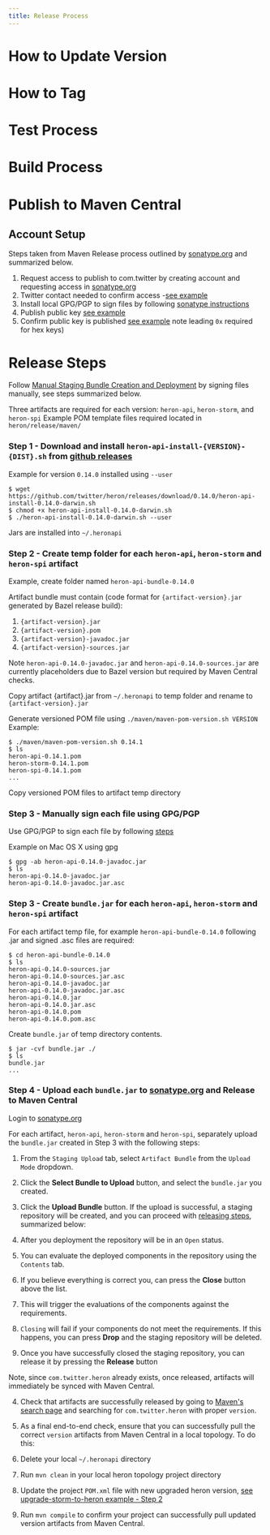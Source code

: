 ```yaml
---
title: Release Process
---
```

<!-- TODO -->
# How to Update Version

<!-- TODO -->
# How to Tag

<!-- TODO -->
# Test Process

<!-- TODO -->
# Build Process


# Publish to Maven Central

## Account Setup

Steps taken from Maven Release process outlined by [sonatype.org](http://central.sonatype.org/) and summarized below.

1. Request access to publish to com.twitter by creating account and requesting access in [sonatype.org](https://issues.sonatype.org)
2. Twitter contact needed to confirm access -[see example](https://issues.sonatype.org/browse/OSSRH-22297)
3. Install local GPG/PGP to sign files by following [sonatype instructions](http://central.sonatype.org/pages/requirements.html#sign-files-with-gpgpgp) 
4. Publish public key [see example](http://central.sonatype.org/pages/working-with-pgp-signatures.html#distributing-your-public-key)
5. Confirm public key is published [see example](http://pgp.mit.edu/) note leading `0x` required for hex keys)

# Release Steps

Follow [Manual Staging Bundle Creation and Deployment](http://central.sonatype.org/pages/manual-staging-bundle-creation-and-deployment.html) by signing files manually, see steps summarized below.

Three artifacts are required for each version: `heron-api`, `heron-storm`, and `heron-spi`
Example POM template files required located in `heron/release/maven/`

<!-- TODO refer to release "build process" instructions, not download  -->
<!-- TODO update for "heron-spi" artifact when available -->
### Step 1 - Download and install `heron-api-install-{VERSION}-{DIST}.sh` from [github releases](https://github.com/twitter/heron/releases)

Example for version `0.14.0` installed using `--user`
```
$ wget https://github.com/twitter/heron/releases/download/0.14.0/heron-api-install-0.14.0-darwin.sh
$ chmod +x heron-api-install-0.14.0-darwin.sh
$ ./heron-api-install-0.14.0-darwin.sh --user
```
Jars are installed into `~/.heronapi`

### Step 2 - Create temp folder for each `heron-api`, `heron-storm` and `heron-spi` artifact 

Example, create folder named `heron-api-bundle-0.14.0`

Artifact bundle must contain (code format for `{artifact-version}.jar` generated by Bazel release build):

1. `{artifact-version}.jar`
2. `{artifact-version}.pom`
3. `{artifact-version}-javadoc.jar`
4. `{artifact-version}-sources.jar`


Note `heron-api-0.14.0-javadoc.jar` and `heron-api-0.14.0-sources.jar` are currently placeholders due to Bazel version but required by Maven Central checks.  

Copy artifact {artifact}.jar from `~/.heronapi` to temp folder and rename to `{artifact-version}.jar`

Generate versioned POM file using `./maven/maven-pom-version.sh VERSION`
Example:

```
$ ./maven/maven-pom-version.sh 0.14.1
$ ls
heron-api-0.14.1.pom
heron-storm-0.14.1.pom
heron-spi-0.14.1.pom
...
```
Copy versioned POM files to artifact temp directory

### Step 3 - Manually sign each file using GPG/PGP 
Use GPG/PGP to sign each file by following [steps](http://central.sonatype.org/pages/requirements.html#sign-files-with-gpgpgp)

Example on Mac OS X using gpg 
```
$ gpg -ab heron-api-0.14.0-javadoc.jar
$ ls 
heron-api-0.14.0-javadoc.jar
heron-api-0.14.0-javadoc.jar.asc
```

### Step 3 - Create `bundle.jar` for each `heron-api`, `heron-storm` and `heron-spi` artifact

For each artifact temp file, for example `heron-api-bundle-0.14.0` following .jar and signed .asc files are required:
```
$ cd heron-api-bundle-0.14.0
$ ls 
heron-api-0.14.0-sources.jar  
heron-api-0.14.0-sources.jar.asc   
heron-api-0.14.0-javadoc.jar     
heron-api-0.14.0-javadoc.jar.asc 
heron-api-0.14.0.jar   
heron-api-0.14.0.jar.asc
heron-api-0.14.0.pom          
heron-api-0.14.0.pom.asc
```

Create `bundle.jar` of temp directory contents.
```
$ jar -cvf bundle.jar ./
$ ls 
bundle.jar
...
```

### Step 4 - Upload each `bundle.jar` to [sonatype.org](https://oss.sonatype.org/#welcome) and Release to Maven Central

Login to [sonatype.org](https://oss.sonatype.org/#welcome)

For each artifact, `heron-api`, `heron-storm` and `heron-spi`, separately upload the `bundle.jar` created in Step 3 with the following steps:

1. From the `Staging Upload` tab, select `Artifact Bundle` from the `Upload Mode` dropdown.

2. Click the **Select Bundle to Upload** button, and select the `bundle.jar` you created.

3. Click the **Upload Bundle** button. If the upload is successful, a staging repository will be created, and you can proceed with [releasing steps](http://central.sonatype.org/pages/releasing-the-deployment.html), summarized below:
  1.  After you deployment the repository will be in an `Open` status.
  2.  You can evaluate the deployed components in the repository using the `Contents` tab.
  3.  If you believe everything is correct you, can press the **Close** button above the list.
  4.  This will trigger the evaluations of the components against the requirements.
  5.  `Closing` will fail if your components do not meet the requirements. If this happens, you can press **Drop** and the staging repository will be deleted.
  6.  Once you have successfully closed the staging repository, you can release it by pressing the **Release** button

Note, since `com.twitter.heron` already exists, once released, artifacts will immediately be synced with Maven Central.  

4. Check that artifacts are successfully released by going to [Maven's search page](http://search.maven.org/) and searching for `com.twitter.heron` with proper `version`.

5. As a final end-to-end check, ensure that you can successfully pull the correct `version` artifacts from Maven Central in a local topology. To do this:
  1. Delete your local `~/.heronapi` directory
  2. Run `mvn clean` in your local heron topology project directory
  3. Update the project `POM.xml` file with new upgraded heron version, [see upgrade-storm-to-heron example - Step 2](http://twitter.github.io/heron/docs/upgrade-storm-to-heron/)
  4. Run `mvn compile` to confirm your project can successfully pull updated version artifacts from Maven Central.

